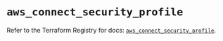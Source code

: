 # `aws_connect_security_profile`

Refer to the Terraform Registry for docs: [`aws_connect_security_profile`](https://registry.terraform.io/providers/hashicorp/aws/5.90.1/docs/resources/connect_security_profile).

